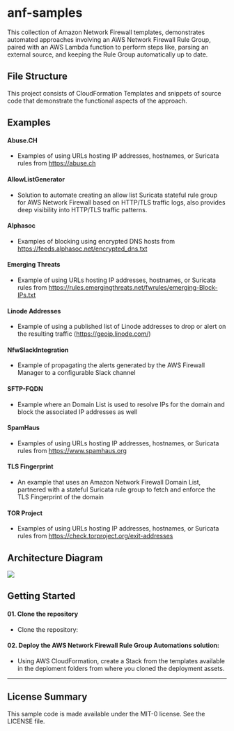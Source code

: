 # anf-samples
This collection of Amazon Network Firewall templates, demonstrates automated approaches involving an AWS Network Firewall Rule Group, paired with an AWS Lambda function to perform steps like, parsing an external source, and keeping the Rule Group automatically up to date.
  
## File Structure
This project consists of CloudFormation Templates and snippets of source code that demonstrate the functional aspects of the approach.

## Examples

#### Abuse.CH
* Examples of using URLs hosting IP addresses, hostnames, or Suricata rules from https://abuse.ch

#### AllowListGenerator
* Solution to automate creating an allow list Suricata stateful rule group for AWS Network Firewall based on HTTP/TLS traffic logs, also provides deep visibility into HTTP/TLS traffic patterns.

#### Alphasoc
* Examples of blocking using encrypted DNS hosts from https://feeds.alphasoc.net/encrypted_dns.txt

#### Emerging Threats
* Example of using URLs hosting IP addresses, hostnames, or Suricata rules from https://rules.emergingthreats.net/fwrules/emerging-Block-IPs.txt

#### Linode Addresses
* Example of using a published list of Linode addresses to drop or alert on the resulting traffic (https://geoip.linode.com/)

#### NfwSlackIntegration
* Example of propagating the alerts generated by the AWS Firewall Manager to a configurable Slack channel

#### SFTP-FQDN
* Example where an Domain List is used to resolve IPs for the domain and block the associated IP addresses as well

#### SpamHaus
* Examples of using URLs hosting IP addresses, hostnames, or Suricata rules from https://www.spamhaus.org

#### TLS Fingerprint
* An example that uses an Amazon Network Firewall Domain List, partnered with a stateful Suricata rule group to fetch and enforce the TLS Fingerprint of the domain

#### TOR Project
* Examples of using URLs hosting IP addresses, hostnames, or Suricata rules from https://check.torproject.org/exit-addresses

## Architecture Diagram
<img src=/ANFSamplesOverview.png>

## Getting Started

#### 01. Clone the repository
* Clone the repository:

#### 02. Deploy the AWS Network Firewall Rule Group Automations solution:
* Using AWS CloudFormation, create a Stack from the templates available in the deploment folders from where you cloned the deployment assets.

***

## License Summary

This sample code is made available under the MIT-0 license. See the LICENSE file.